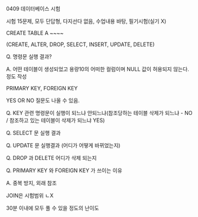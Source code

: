 0409 데이터베이스 시험

시험 15문제, 모두 단답형, 다지선다 없음, 수업내용 바탕, 필기시험(실기 X)



CREATE TABLE A ~~~~

(CREATE, ALTER, DROP, SELECT, INSERT, UPDATE, DELETE)

Q. 명령문 실행 결과?

A. 어떤 테이블이 생성되었고 용량10의 어떠한 컬럼이며 NULL 값이 허용되지 않는다. 정도 작성



PRIMARY KEY, FOREIGN KEY

YES OR NO 질문도 나올 수 있음. 

Q. KEY 관련 명령문이 실행이 되느냐 안되느냐(참조당하는 테이블 삭제가 되느냐 - NO / 참조하고 있는 테이블이 삭제가 되느냐 YES)



Q. SELECT 문 실행 결과

Q. UPDATE 문 실행결과 (어디가 어떻게 바뀌었는지)

Q. DROP 과 DELETE 어디가 삭제 되는지 



Q. PRIMARY KEY 와 FOREIGN KEY 가 쓰이는 이유

A. 중복 방지, 외래 참조



JOIN은 시험범위 ㄴX

30분 이내에 모두 풀 수 있을 정도의 난이도 